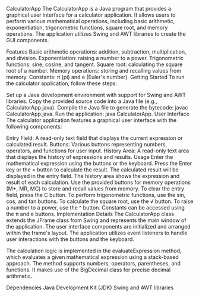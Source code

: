 CalculatorApp
The CalculatorApp is a Java program that provides a graphical user interface for a calculator application. It allows users to perform various mathematical operations, including basic arithmetic, exponentiation, trigonometric functions, square root, and memory operations. The application utilizes Swing and AWT libraries to create the GUI components.

Features
Basic arithmetic operations: addition, subtraction, multiplication, and division.
Exponentiation: raising a number to a power.
Trigonometric functions: sine, cosine, and tangent.
Square root: calculating the square root of a number.
Memory operations: storing and recalling values from memory.
Constants: π (pi) and e (Euler's number).
Getting Started
To run the calculator application, follow these steps:

Set up a Java development environment with support for Swing and AWT libraries.
Copy the provided source code into a Java file (e.g., CalculatorApp.java).
Compile the Java file to generate the bytecode: javac CalculatorApp.java.
Run the application: java CalculatorApp.
User Interface
The calculator application features a graphical user interface with the following components:

Entry Field: A read-only text field that displays the current expression or calculated result.
Buttons: Various buttons representing numbers, operators, and functions for user input.
History Area: A read-only text area that displays the history of expressions and results.
Usage
Enter the mathematical expression using the buttons or the keyboard.
Press the Enter key or the = button to calculate the result.
The calculated result will be displayed in the entry field.
The history area shows the expression and result of each calculation.
Use the provided buttons for memory operations (M+, MR, MC) to store and recall values from memory.
To clear the entry field, press the C button.
To perform trigonometric functions, use the sin, cos, and tan buttons.
To calculate the square root, use the √ button.
To raise a number to a power, use the ^ button.
Constants can be accessed using the π and e buttons.
Implementation Details
The CalculatorApp class extends the JFrame class from Swing and represents the main window of the application. The user interface components are initialized and arranged within the frame's layout. The application utilizes event listeners to handle user interactions with the buttons and the keyboard.

The calculation logic is implemented in the evaluateExpression method, which evaluates a given mathematical expression using a stack-based approach. The method supports numbers, operators, parentheses, and functions. It makes use of the BigDecimal class for precise decimal arithmetic.

Dependencies
Java Development Kit (JDK)
Swing and AWT libraries
